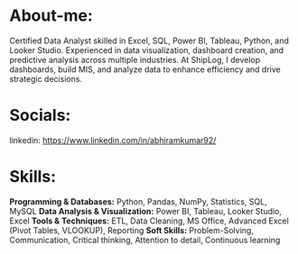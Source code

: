 # About-me:
Certified Data Analyst skilled in Excel, SQL, Power BI, Tableau, Python, and Looker Studio. Experienced in data visualization, dashboard creation, and predictive analysis across multiple industries. At ShipLog, I develop dashboards, build MIS, and analyze data to enhance efficiency and drive strategic decisions.
# Socials:
linkedin: https://www.linkedin.com/in/abhiramkumar92/
# Skills:
**Programming & Databases:** Python, Pandas, NumPy, Statistics, SQL, MySQL
**Data Analysis & Visualization:** Power BI, Tableau, Looker Studio, Excel
**Tools & Techniques:** ETL, Data Cleaning, MS Office, Advanced Excel (Pivot Tables, VLOOKUP), Reporting
**Soft Skills:** Problem-Solving, Communication, Critical thinking, Attention to detail, Continuous learning

